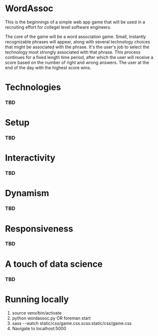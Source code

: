 # WordAssoc

This is the beginnings of a simple web app game that will be used in a recruiting effort for collegel level software engineers.

The core of the game will be a word association game.  Small, instantly recognizable phrases will appear, along with several technology choices that might be associated with the phrase.  It's the user's job to select the technology most strongly associated with that phrase. This process continues for a fixed length time period, after which the user will receive a score based on the number of right and wrong answers.  The user at the end of the day with the highest score wins.

# Technologies
### TBD

# Setup
### TBD

# Interactivity
### TBD

# Dynamism
### TBD

# Responsiveness
### TBD

# A touch of data science
### TBD


# Running locally
1. source venv/bin/activate
1. python wordassoc.py OR foreman start
1. sass --watch static/css/game.css.scss:static/css/game.css
1. Navigate to localhost:5000
